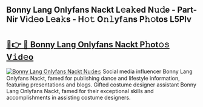 ## Bonny Lang Onlyfans Nackt L𝚎a𝚔ed N𝚞𝚍e - Part-Nir Vi𝚍𝚎o L𝚎a𝚔s - H𝚘𝚝 O𝚗𝚕yf𝚊ns P𝚑𝚘tos L5Plv

# <h2><a href="http://kfe85x.oniu.top/?m=Bonny+Lang+Onlyfans+Nackt">🔗👉 🔴 Bonny Lang Onlyfans Nackt P𝚑ot𝚘𝚜 V𝚒d𝚎o</a></h2>

[![Bonny Lang Onlyfans Nackt Nu𝚍e𝚜](https://i.imgur.com/0qMVB7G.gif)](http://kfe85x.oniu.top/?m=Bonny+Lang+Onlyfans+Nackt)
Social media influencer Bonny Lang Onlyfans Nackt, famed for publishing dance and lifestyle information, featuring presentations and blogs. Gifted costume designer assistant Bonny Lang Onlyfans Nackt, famed for their exceptional skills and accomplishments in assisting costume designers.  
